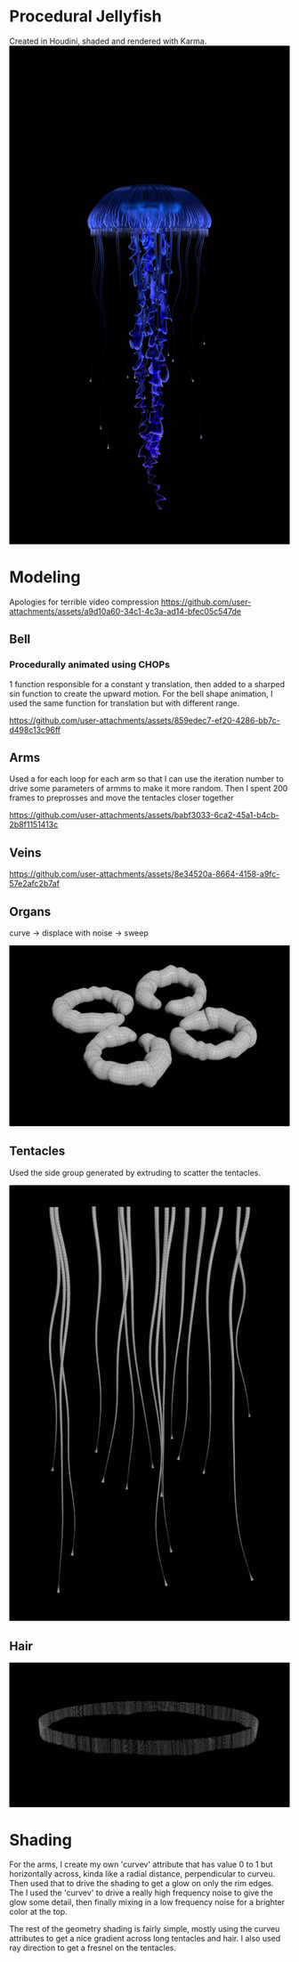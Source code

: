 # Procedural Jellyfish
Created in Houdini, shaded and rendered with Karma.
![Still_Render](./demos/Still_Render.jpg)

# Modeling

Apologies for terrible video compression
https://github.com/user-attachments/assets/a9d10a60-34c1-4c3a-ad14-bfec05c547de




## Bell

### Procedurally animated using CHOPs 
1 function responsible for a constant y translation, then added to a sharped sin function to create the upward motion. For the bell shape animation, I used the same function for translation but with different range.

https://github.com/user-attachments/assets/859edec7-ef20-4286-bb7c-d498c13c96ff



## Arms
Used a for each loop for each arm so that I can use the iteration number to drive some parameters of armms to make it more random.
Then I spent 200 frames to preprosses and move the tentacles closer together

https://github.com/user-attachments/assets/babf3033-6ca2-45a1-b4cb-2b8f1151413c


## Veins

https://github.com/user-attachments/assets/8e34520a-8664-4158-a9fc-57e2afc2b7af


## Organs
curve -> displace with noise -> sweep

![Organs](./demos/organs.jpg)

## Tentacles
Used the side group generated by extruding to scatter the tentacles.

![Tentacles](./demos/tentacles.jpg)

## Hair
![Hair](./demos/hair.jpg)

# Shading
For the arms, I create my own 'curvev' attribute that has value 0 to 1 but horizontally across, kinda like a radial distance, perpendicular to curveu. Then used that to drive the shading to get a glow on only the rim edges. The I used the 'curvev' to drive a really high frequency noise to give the glow some detail, then finally mixing in a low frequency noise for a brighter color at the top.


The rest of the geometry shading is fairly simple, mostly using the curveu attributes to get a nice gradient across long tentacles and hair. I also used ray direction to get a fresnel on the tentacles.
